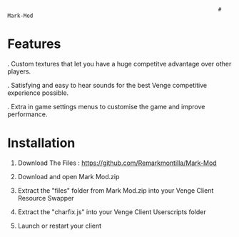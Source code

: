                                                                       # Mark-Mod

# Features

 . Custom textures that let you have a huge competitve advantage over other players.

 . Satisfying and easy to hear sounds for the best Venge competitive experience possible.

 . Extra in game settings menus to customise the game and improve performance.

# Installation

1. Download The Files : https://github.com/Remarkmontilla/Mark-Mod
    
2. Download and open Mark Mod.zip
    
3. Extract the "files" folder from Mark Mod.zip into your Venge Client Resource Swapper
    
4. Extract the "charfix.js" into your Venge Client Userscripts folder
    
5. Launch or restart your client

